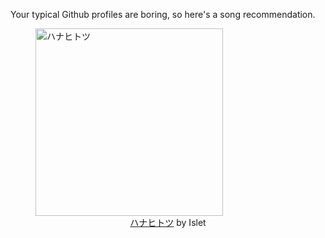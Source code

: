 Your typical Github profiles are boring, so here's a song recommendation.
<figure><img width="300" height="300" src="https://i.scdn.co/image/ab67616d0000b2730aea8076cb9fd7efb5cec6d5" alt="ハナヒトツ" /><figcaption align="center"><a href="https://open.spotify.com/track/0M9g9Im6VK9qfDuD0K8igw" target="_blank">ハナヒトツ</a> by Islet</figcaption></figure>
